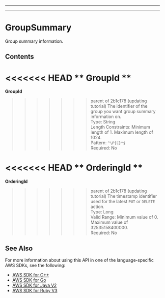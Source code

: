 --------

--------

# GroupSummary<a name="API_GroupSummary"></a>

 Group summary information\. 

## Contents<a name="API_GroupSummary_Contents"></a>

<<<<<<< HEAD
 ** GroupId **   <a name="Kendra-Type-GroupSummary-GroupId"></a>
=======
 **GroupId**   <a name="Kendra-Type-GroupSummary-GroupId"></a>
>>>>>>> parent of 2b1c178 (updating tutorial)
 The identifier of the group you want group summary information on\.   
Type: String  
Length Constraints: Minimum length of 1\. Maximum length of 1024\.  
Pattern: `^\P{C}*$`   
Required: No

<<<<<<< HEAD
 ** OrderingId **   <a name="Kendra-Type-GroupSummary-OrderingId"></a>
=======
 **OrderingId**   <a name="Kendra-Type-GroupSummary-OrderingId"></a>
>>>>>>> parent of 2b1c178 (updating tutorial)
 The timestamp identifier used for the latest `PUT` or `DELETE` action\.   
Type: Long  
Valid Range: Minimum value of 0\. Maximum value of 32535158400000\.  
Required: No

## See Also<a name="API_GroupSummary_SeeAlso"></a>

For more information about using this API in one of the language\-specific AWS SDKs, see the following:
+  [ AWS SDK for C\+\+](https://docs.aws.amazon.com/goto/SdkForCpp/kendra-2019-02-03/GroupSummary) 
+  [ AWS SDK for Go](https://docs.aws.amazon.com/goto/SdkForGoV1/kendra-2019-02-03/GroupSummary) 
+  [ AWS SDK for Java V2](https://docs.aws.amazon.com/goto/SdkForJavaV2/kendra-2019-02-03/GroupSummary) 
+  [ AWS SDK for Ruby V3](https://docs.aws.amazon.com/goto/SdkForRubyV3/kendra-2019-02-03/GroupSummary) 